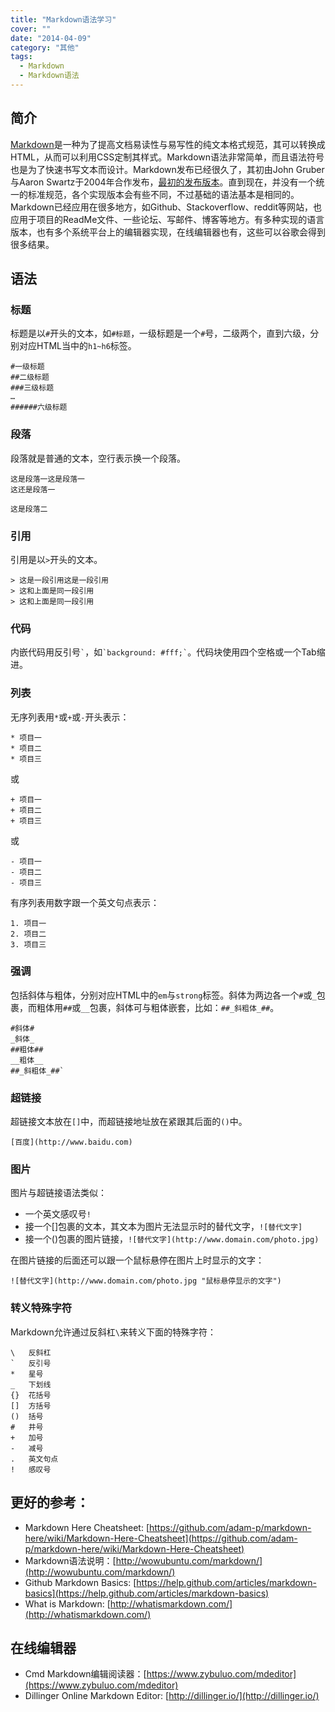 ```yaml
---
title: "Markdown语法学习"
cover: ""
date: "2014-04-09"
category: "其他"
tags:
  - Markdown
  - Markdown语法
---
```


## 简介

[Markdown](http://en.wikipedia.org/wiki/Markdown)是一种为了提高文档易读性与易写性的纯文本格式规范，其可以转换成HTML，从而可以利用CSS定制其样式。Markdown语法非常简单，而且语法符号也是为了快速书写文本而设计。Markdown发布已经很久了，其初由John Gruber与Aaron Swartz于2004年合作发布，[最初的发布版本](https://daringfireball.net/projects/markdown/basics)。直到现在，并没有一个统一的标准规范，各个实现版本会有些不同，不过基础的语法基本是相同的。Markdown已经应用在很多地方，如Github、Stackoverflow、reddit等网站，也应用于项目的ReadMe文件、一些论坛、写邮件、博客等地方。有多种实现的语言版本，也有多个系统平台上的编辑器实现，在线编辑器也有，这些可以谷歌会得到很多结果。

## 语法

### 标题

标题是以`#`开头的文本，如`#标题`，一级标题是一个`#`号，二级两个，直到六级，分别对应HTML当中的`h1~h6`标签。

```text
#一级标题
##二级标题
###三级标题
…
######六级标题
```

### 段落

段落就是普通的文本，空行表示换一个段落。

```text
这是段落一这是段落一
这还是段落一

这是段落二
```

### 引用

引用是以`>`开头的文本。

```text
> 这是一段引用这是一段引用
> 这和上面是同一段引用
> 这和上面是同一段引用
```

### 代码

内嵌代码用反引号`` ` ``，如`` `background: #fff;` ``。代码块使用四个空格或一个Tab缩进。

### 列表
    
无序列表用`*`或`+`或`-`开头表示：

```text
* 项目一
* 项目二
* 项目三
```
    
或

```text
+ 项目一
+ 项目二
+ 项目三
```

或

```text
- 项目一
- 项目二
- 项目三
```

有序列表用数字跟一个英文句点表示：

```text
1. 项目一
2. 项目二
3. 项目三
```

### 强调
    
包括斜体与粗体，分别对应HTML中的`em`与`strong`标签。斜体为两边各一个`#`或`_`包裹，而粗体用`##`或`__`包裹，斜体可与粗体嵌套，比如：`##_斜粗体_##`。

```text
#斜体#
_斜体_
##粗体##
__粗体__
##_斜粗体_##`
```

### 超链接
    
超链接文本放在`[]`中，而超链接地址放在紧跟其后面的`()`中。

```text
[百度](http://www.baidu.com)
```

### 图片
    
图片与超链接语法类似：
    
* 一个英文感叹号`!`
* 接一个[]包裹的文本，其文本为图片无法显示时的替代文字，`![替代文字]`
* 接一个()包裹的图片链接，`![替代文字](http://www.domain.com/photo.jpg)`
    
在图片链接的后面还可以跟一个鼠标悬停在图片上时显示的文字：

```text
![替代文字](http://www.domain.com/photo.jpg "鼠标悬停显示的文字")
```
    
### 转义特殊字符
    
Markdown允许通过反斜杠`\`来转义下面的特殊字符：

```text
\   反斜杠
`   反引号
*   星号
_   下划线
{}  花括号
[]  方括号
()  括号
#   井号
+   加号
-   减号
.   英文句点
!   感叹号
```

## 更好的参考：

* Markdown Here Cheatsheet: [https://github.com/adam-p/markdown-here/wiki/Markdown-Here-Cheatsheet](https://github.com/adam-p/markdown-here/wiki/Markdown-Here-Cheatsheet)
* Markdown语法说明：[http://wowubuntu.com/markdown/](http://wowubuntu.com/markdown/)
* Github Markdown Basics: [https://help.github.com/articles/markdown-basics](https://help.github.com/articles/markdown-basics)
* What is Markdown: [http://whatismarkdown.com/](http://whatismarkdown.com/)

## 在线编辑器

* Cmd Markdown编辑阅读器：[https://www.zybuluo.com/mdeditor](https://www.zybuluo.com/mdeditor)
* Dillinger Online Markdown Editor: [http://dillinger.io/](http://dillinger.io/)
